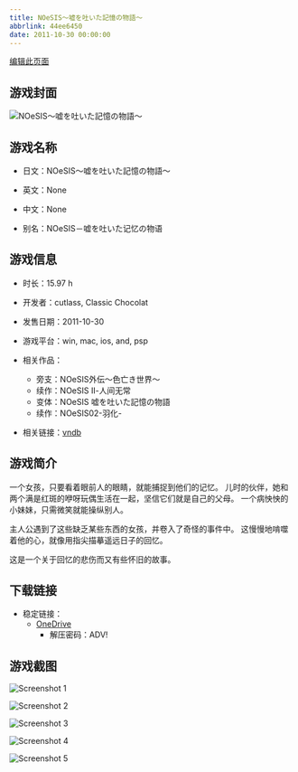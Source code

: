 ```yaml
---
title: NOeSIS～嘘を吐いた記憶の物語～
abbrlink: 44ee6450
date: 2011-10-30 00:00:00
---
```

[编辑此页面](https://github.com/ACG-3/ADV3-source/blob/main/source/_posts/games/NOeSIS%EF%BD%9E%E5%98%98%E3%82%92%E5%90%90%E3%81%84%E3%81%9F%E8%A8%98%E6%86%B6%E3%81%AE%E7%89%A9%E8%AA%9E%EF%BD%9E.md)

## 游戏封面

![NOeSIS～嘘を吐いた記憶の物語～](https://pan.timero.xyz/d/onedrive/img_lib_001/NOeSIS%EF%BD%9E%E5%98%98%E3%82%92%E5%90%90%E3%81%84%E3%81%9F%E8%A8%98%E6%86%B6%E3%81%AE%E7%89%A9%E8%AA%9E%EF%BD%9E_cover.avif)


## 游戏名称

- 日文：NOeSIS～嘘を吐いた記憶の物語～
- 英文：None
- 中文：None

- 别名：NOeSIS－嘘を吐いた记忆の物语


## 游戏信息

- 时长：15.97 h
- 开发者：cutlass, Classic Chocolat
- 发售日期：2011-10-30
- 游戏平台：win, mac, ios, and, psp
- 相关作品：
   - 旁支：NOeSIS外伝〜色亡き世界〜
   - 续作：NOeSIS Ⅱ-人间无常
   - 变体：NOeSIS 嘘を吐いた記憶の物語
   - 续作：NOeSIS02-羽化-

- 相关链接：[vndb](https://vndb.org/v11029)


## 游戏简介

一个女孩，只要看着眼前人的眼睛，就能捕捉到他们的记忆。
儿时的伙伴，她和两个满是红斑的咿呀玩偶生活在一起，坚信它们就是自己的父母。
一个病怏怏的小妹妹，只需微笑就能操纵别人。


主人公遇到了这些缺乏某些东西的女孩，并卷入了奇怪的事件中。
这慢慢地啃噬着他的心，就像用指尖描摹遥远日子的回忆。

这是一个关于回忆的悲伤而又有些怀旧的故事。




## 下载链接

- 稳定链接：
    - [OneDrive](https://pan.timero.xyz/onedrive/adv_lib_001/NOeSIS%EF%BD%9E%E5%98%98%E3%82%92%E5%90%90%E3%81%84%E3%81%9F%E8%A8%98%E6%86%B6%E3%81%AE%E7%89%A9%E8%AA%9E%EF%BD%9E)
        - 解压密码：ADV!



## 游戏截图


![Screenshot 1](https://pan.timero.xyz/d/onedrive/img_lib_001/NOeSIS%EF%BD%9E%E5%98%98%E3%82%92%E5%90%90%E3%81%84%E3%81%9F%E8%A8%98%E6%86%B6%E3%81%AE%E7%89%A9%E8%AA%9E%EF%BD%9E_Screenshot_1.avif)

![Screenshot 2](https://pan.timero.xyz/d/onedrive/img_lib_001/NOeSIS%EF%BD%9E%E5%98%98%E3%82%92%E5%90%90%E3%81%84%E3%81%9F%E8%A8%98%E6%86%B6%E3%81%AE%E7%89%A9%E8%AA%9E%EF%BD%9E_Screenshot_2.avif)

![Screenshot 3](https://pan.timero.xyz/d/onedrive/img_lib_001/NOeSIS%EF%BD%9E%E5%98%98%E3%82%92%E5%90%90%E3%81%84%E3%81%9F%E8%A8%98%E6%86%B6%E3%81%AE%E7%89%A9%E8%AA%9E%EF%BD%9E_Screenshot_3.avif)

![Screenshot 4](https://pan.timero.xyz/d/onedrive/img_lib_001/NOeSIS%EF%BD%9E%E5%98%98%E3%82%92%E5%90%90%E3%81%84%E3%81%9F%E8%A8%98%E6%86%B6%E3%81%AE%E7%89%A9%E8%AA%9E%EF%BD%9E_Screenshot_4.avif)

![Screenshot 5](https://pan.timero.xyz/d/onedrive/img_lib_001/NOeSIS%EF%BD%9E%E5%98%98%E3%82%92%E5%90%90%E3%81%84%E3%81%9F%E8%A8%98%E6%86%B6%E3%81%AE%E7%89%A9%E8%AA%9E%EF%BD%9E_Screenshot_5.avif)

